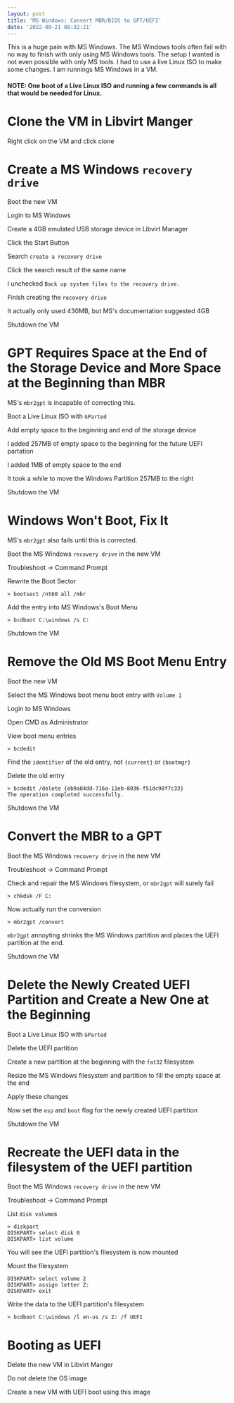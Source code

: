 ```yaml
---
layout: post
title: 'MS Windows: Convert MBR/BIOS to GPT/UEFI'
date: '2022-09-21 08:32:21'
---
```


This is a huge pain with MS Windows. The MS Windows tools often fail with no way to finish with only using MS Windows tools. The setup I wanted is not even possible with only MS tools.  I had to use a live Linux ISO to make some changes.  I am runnings MS Windows in a VM.

#### NOTE: One boot of a Live Linux ISO and running a few commands is all that would be needed for Linux.


# Clone the VM in Libvirt Manger

Right click on the VM and click clone

# Create a MS Windows `recovery drive`

Boot the new VM

Login to MS Windows

Create a 4GB emulated USB storage device in Libvirt Manager

Click the Start Button

Search `create a recovery drive`

Click the search result of the same name

I unchecked `Back up system files to the recovery drive.`

Finish creating the `recovery drive`

It actually only used 430MB, but MS's documentation suggested 4GB

Shutdown the VM


# GPT Requires Space at the End of the Storage Device and More Space at the Beginning than MBR

MS's `mbr2gpt` is incapable of correcting this.

Boot a Live Linux ISO with `GParted`

Add empty space to the beginning and end of the storage device

I added 257MB of empty space to the beginning for the future UEFI partation

I added 1MB of empty space to the end

It took a while to move the Windows Partition 257MB to the right

Shutdown the VM


# Windows Won't Boot, Fix It

MS's `mbr2gpt` also fails until this is corrected.

Boot the MS Windows `recovery drive` in the new VM

Troubleshoot -> Command Prompt

Rewrite the Boot Sector

```
> bootsect /nt60 all /mbr
```

Add the entry into MS Windows's Boot Menu

```
> bcdboot C:\windows /s C:
```

Shutdown the VM


# Remove the Old MS Boot Menu Entry

Boot the new VM

Select the MS Windows boot menu boot entry with `Volume 1`

Login to MS Windows

Open CMD as Administrator

View boot menu entries

```
> bcdedit
```

Find the `identifier` of the old entry, not `{current}` or `{bootmgr}`

Delete the old entry

```
> bcdedit /delete {eb9a84dd-716a-11eb-8036-f51dc98f7c33}
The operation completed successfully.
```

Shutdown the VM


# Convert the MBR to a GPT

Boot the MS Windows `recovery drive` in the new VM

Troubleshoot -> Command Prompt

Check and repair the MS Windows filesystem, or `mbr2gpt` will surely fail

```
> chkdsk /F C:
```

Now actually run the conversion

```
> mbr2gpt /convert
```

`mbr2gpt` annoyting shrinks the MS Windows partition and places the UEFI partition at the end.

Shutdown the VM


# Delete the Newly Created UEFI Partition and Create a New One at the Beginning

Boot a Live Linux ISO with `GParted`

Delete the UEFI partition

Create a new partition at the beginning with the `fat32` filesystem

Resize the MS Windows filesystem and partition to fill the empty space at the end

Apply these changes

Now set the `esp` and `boot` flag for the newly created UEFI partition

Shutdown the VM


# Recreate the UEFI data in the filesystem of the UEFI partition

Boot the MS Windows `recovery drive` in the new VM

Troubleshoot -> Command Prompt

List `disk volume`s

```
> diskpart
DISKPART> select disk 0
DISKPART> list volume
```

You will see the UEFI partition's filesystem is now mounted

Mount the filesystem

```
DISKPART> select volume 2
DISKPART> assign letter Z:
DISKPART> exit
```

Write the data to the UEFI partition's filesystem

```
> bcdboot C:\windows /l en-us /s Z: /f UEFI
```


# Booting as UEFI

Delete the new VM in Libvirt Manger

Do not delete the OS image

Create a new VM with UEFI boot using this image

